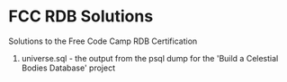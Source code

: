 # FCC RDB Solutions

Solutions to the Free Code Camp RDB Certification

1. universe.sql - the output from the psql dump for the 'Build a Celestial Bodies Database' project
